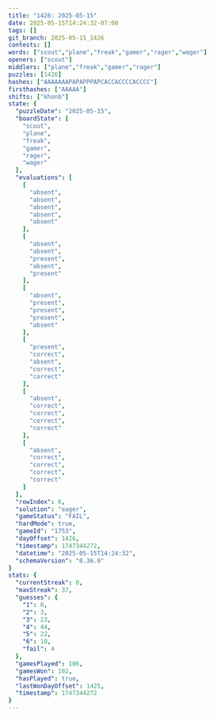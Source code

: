 ```yaml
---
title: "1426: 2025-05-15"
date: 2025-05-15T14:24:32-07:00
tags: []
git_branch: 2025-05-15_1426
contests: []
words: ["scout","plane","freak","gamer","rager","wager"]
openers: ["scout"]
middlers: ["plane","freak","gamer","rager"]
puzzles: [1426]
hashes: ["AAAAAAAPAPAPPPAPCACCACCCCACCCC"]
firsthashes: ["AAAAA"]
shifts: ["khonb"]
state: {
  "puzzleDate": "2025-05-15",
  "boardState": [
    "scout",
    "plane",
    "freak",
    "gamer",
    "rager",
    "wager"
  ],
  "evaluations": [
    [
      "absent",
      "absent",
      "absent",
      "absent",
      "absent"
    ],
    [
      "absent",
      "absent",
      "present",
      "absent",
      "present"
    ],
    [
      "absent",
      "present",
      "present",
      "present",
      "absent"
    ],
    [
      "present",
      "correct",
      "absent",
      "correct",
      "correct"
    ],
    [
      "absent",
      "correct",
      "correct",
      "correct",
      "correct"
    ],
    [
      "absent",
      "correct",
      "correct",
      "correct",
      "correct"
    ]
  ],
  "rowIndex": 6,
  "solution": "eager",
  "gameStatus": "FAIL",
  "hardMode": true,
  "gameId": "1753",
  "dayOffset": 1426,
  "timestamp": 1747344272,
  "datetime": "2025-05-15T14:24:32",
  "schemaVersion": "0.36.0"
}
stats: {
  "currentStreak": 0,
  "maxStreak": 37,
  "guesses": {
    "1": 0,
    "2": 3,
    "3": 23,
    "4": 44,
    "5": 22,
    "6": 10,
    "fail": 4
  },
  "gamesPlayed": 106,
  "gamesWon": 102,
  "hasPlayed": true,
  "lastWonDayOffset": 1425,
  "timestamp": 1747344272
}
---
```

<!-- more -->
